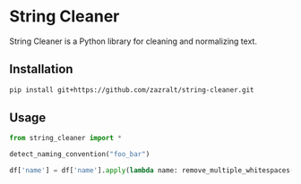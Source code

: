 # String Cleaner
String Cleaner is a Python library for cleaning and normalizing text.

## Installation
```bash
pip install git+https://github.com/zazralt/string-cleaner.git
```

## Usage
```python
from string_cleaner import *

detect_naming_convention("foo_bar")

df['name'] = df['name'].apply(lambda name: remove_multiple_whitespaces(name))

```
